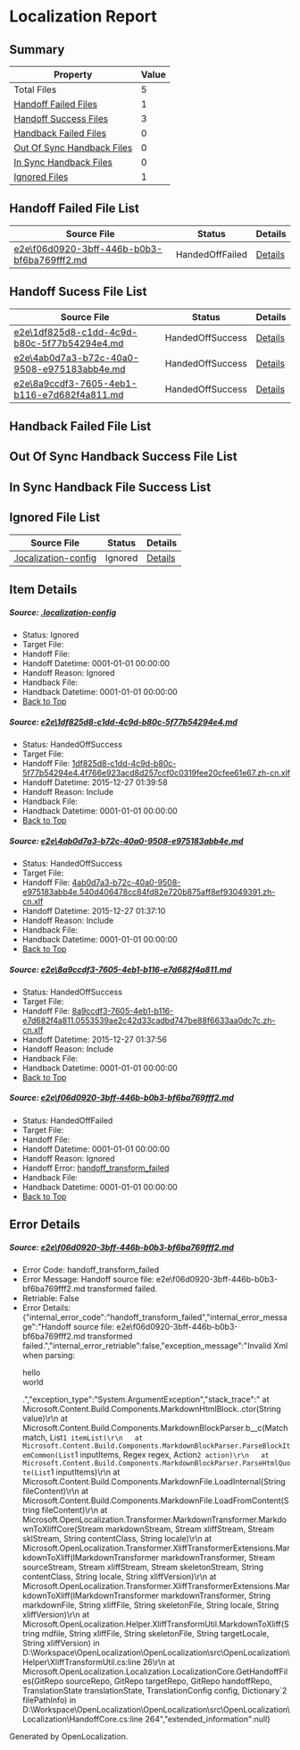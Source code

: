 # <a name='report-top'></a> Localization Report

## Summary
 Property | Value 
 -------- | ----- 
 Total Files | 5
[ Handoff Failed Files ](#handoff-failed-list)| 1
[ Handoff Success Files ](#handoff-success-list)| 3
[ Handback Failed Files ](#handback-failed-list)| 0
[ Out Of Sync Handback Files ](#outofsync-handback-success-list)| 0
[ In Sync Handback Files ](#insync-handback-success-list)| 0
[ Ignored Files ](#ignored-list)| 1

## <a name='handoff-failed-list'></a> Handoff Failed File List
 Source File | Status | Details 
 ----------- | ------ | ------- 
 [e2e\f06d0920-3bff-446b-b0b3-bf6ba769fff2.md](https://github.com/OpenLocalizationTest/oltest/blob/355fa0b0a0d34e3b9a2a4348e392fb2397ede7a5/e2e/f06d0920-3bff-446b-b0b3-bf6ba769fff2.md) | HandedOffFailed | [Details](#e44f27cdfa8b2ce71b73f9a616bbd6553cfc01bd4)

## <a name='handoff-success-list'></a> Handoff Sucess File List
 Source File | Status | Details 
 ----------- | ------ | ------- 
 [e2e\1df825d8-c1dd-4c9d-b80c-5f77b54294e4.md](https://github.com/OpenLocalizationTest/oltest/blob/e4d276e24859692465ed41c8224017e9129142fc/e2e/1df825d8-c1dd-4c9d-b80c-5f77b54294e4.md) | HandedOffSuccess | [Details](#c5efc134f7ffd4536aede5c433feac8534a38eec1)
 [e2e\4ab0d7a3-b72c-40a0-9508-e975183abb4e.md](https://github.com/OpenLocalizationTest/oltest/blob/c37272fc7eeb4cb07fb3784ababa90865289ce49/e2e/4ab0d7a3-b72c-40a0-9508-e975183abb4e.md) | HandedOffSuccess | [Details](#012f35e39c99ad01d3be44964c9324b5b92b4e592)
 [e2e\8a9ccdf3-7605-4eb1-b116-e7d682f4a811.md](https://github.com/OpenLocalizationTest/oltest/blob/355fa0b0a0d34e3b9a2a4348e392fb2397ede7a5/e2e/8a9ccdf3-7605-4eb1-b116-e7d682f4a811.md) | HandedOffSuccess | [Details](#b75895d2faf4aa421cbec0236642b0f6fecd4d363)

## <a name='handback-failed-list'></a> Handback Failed File List

## <a name='outofsync-handback-success-list'></a> Out Of Sync Handback Success File List

## <a name='insync-handback-success-list'></a> In Sync Handback File Success List

## <a name='ignored-list'></a> Ignored File List
 Source File | Status | Details 
 ----------- | ------ | ------- 
 [.localization-config](https://github.com/OpenLocalizationTest/oltest/blob/e4d276e24859692465ed41c8224017e9129142fc/.localization-config) | Ignored | [Details](#1b1b1cababca9a843d46cac6cc08988e221902dd0)

## Item Details
##### <a name='1b1b1cababca9a843d46cac6cc08988e221902dd0'></a> Source: [.localization-config](https://github.com/OpenLocalizationTest/oltest/blob/e4d276e24859692465ed41c8224017e9129142fc/.localization-config)
* Status: Ignored
* Target File: 
* Handoff File: 
* Handoff Datetime: 0001-01-01 00:00:00
* Handoff Reason: Ignored
* Handback File: 
* Handback Datetime: 0001-01-01 00:00:00
* [Back to Top](#report-top)

##### <a name='c5efc134f7ffd4536aede5c433feac8534a38eec1'></a> Source: [e2e\1df825d8-c1dd-4c9d-b80c-5f77b54294e4.md](https://github.com/OpenLocalizationTest/oltest/blob/e4d276e24859692465ed41c8224017e9129142fc/e2e/1df825d8-c1dd-4c9d-b80c-5f77b54294e4.md)
* Status: HandedOffSuccess
* Target File: 
* Handoff File: [1df825d8-c1dd-4c9d-b80c-5f77b54294e4.4f766e923acd8d257ccf0c0319fee20cfee61e67.zh-cn.xlf](https://github.com/OpenLocalizationTestOrg/olhandoff/blob/e1a187c89f9db68990bc2ae6a73b11391ac97b20/ol-handoff/OpenLocalizationTestOrg/oltest.zh-cn/qimu/1df825d8-c1dd-4c9d-b80c-5f77b54294e4.4f766e923acd8d257ccf0c0319fee20cfee61e67.zh-cn.xlf)
* Handoff Datetime: 2015-12-27 01:39:58
* Handoff Reason: Include
* Handback File: 
* Handback Datetime: 0001-01-01 00:00:00
* [Back to Top](#report-top)

##### <a name='012f35e39c99ad01d3be44964c9324b5b92b4e592'></a> Source: [e2e\4ab0d7a3-b72c-40a0-9508-e975183abb4e.md](https://github.com/OpenLocalizationTest/oltest/blob/c37272fc7eeb4cb07fb3784ababa90865289ce49/e2e/4ab0d7a3-b72c-40a0-9508-e975183abb4e.md)
* Status: HandedOffSuccess
* Target File: 
* Handoff File: [4ab0d7a3-b72c-40a0-9508-e975183abb4e.540d406478cc84fd82e720b875aff8ef93049391.zh-cn.xlf](https://github.com/OpenLocalizationTestOrg/olhandoff/blob/f2f47c241c5f18c0888e70a09963d723a0308176/ol-handoff/OpenLocalizationTestOrg/oltest.zh-cn/qimu/4ab0d7a3-b72c-40a0-9508-e975183abb4e.540d406478cc84fd82e720b875aff8ef93049391.zh-cn.xlf)
* Handoff Datetime: 2015-12-27 01:37:10
* Handoff Reason: Include
* Handback File: 
* Handback Datetime: 0001-01-01 00:00:00
* [Back to Top](#report-top)

##### <a name='b75895d2faf4aa421cbec0236642b0f6fecd4d363'></a> Source: [e2e\8a9ccdf3-7605-4eb1-b116-e7d682f4a811.md](https://github.com/OpenLocalizationTest/oltest/blob/355fa0b0a0d34e3b9a2a4348e392fb2397ede7a5/e2e/8a9ccdf3-7605-4eb1-b116-e7d682f4a811.md)
* Status: HandedOffSuccess
* Target File: 
* Handoff File: [8a9ccdf3-7605-4eb1-b116-e7d682f4a811.0553539ae2c42d33cadbd747be88f6633aa0dc7c.zh-cn.xlf](https://github.com/OpenLocalizationTestOrg/olhandoff/blob/0389de3172cc706c6cad07c5aee30f0461c6a4a4/ol-handoff/OpenLocalizationTestOrg/oltest.zh-cn/qimu/8a9ccdf3-7605-4eb1-b116-e7d682f4a811.0553539ae2c42d33cadbd747be88f6633aa0dc7c.zh-cn.xlf)
* Handoff Datetime: 2015-12-27 01:37:56
* Handoff Reason: Include
* Handback File: 
* Handback Datetime: 0001-01-01 00:00:00
* [Back to Top](#report-top)

##### <a name='e44f27cdfa8b2ce71b73f9a616bbd6553cfc01bd4'></a> Source: [e2e\f06d0920-3bff-446b-b0b3-bf6ba769fff2.md](https://github.com/OpenLocalizationTest/oltest/blob/355fa0b0a0d34e3b9a2a4348e392fb2397ede7a5/e2e/f06d0920-3bff-446b-b0b3-bf6ba769fff2.md)
* Status: HandedOffFailed
* Target File: 
* Handoff File: 
* Handoff Datetime: 0001-01-01 00:00:00
* Handoff Reason: Ignored
* Handoff Error: [handoff_transform_failed](#e44f27cdfa8b2ce71b73f9a616bbd6553cfc01bd4handoff_transform_failed)
* Handback File: 
* Handback Datetime: 0001-01-01 00:00:00
* [Back to Top](#report-top)


## Error Details
##### <a name='e44f27cdfa8b2ce71b73f9a616bbd6553cfc01bd4handoff_transform_failed'></a> Source: [e2e\f06d0920-3bff-446b-b0b3-bf6ba769fff2.md](#e44f27cdfa8b2ce71b73f9a616bbd6553cfc01bd4)
* Error Code: handoff_transform_failed
* Error Message: Handoff source file: e2e\f06d0920-3bff-446b-b0b3-bf6ba769fff2.md transformed failed.
* Retriable: False
* Error Details: {"internal_error_code":"handoff_transform_failed","internal_error_message":"Handoff source file: e2e\\f06d0920-3bff-446b-b0b3-bf6ba769fff2.md transformed failed.","internal_error_retriable":false,"exception_message":"Invalid Xml when parsing: <p>hello <br> world</p>.","exception_type":"System.ArgumentException","stack_trace":"   at Microsoft.Content.Build.Components.MarkdownHtmlBlock..ctor(String value)\r\n   at Microsoft.Content.Build.Components.MarkdownBlockParser.<ParseHtmlQuote>b__c(Match match, List`1 itemList)\r\n   at Microsoft.Content.Build.Components.MarkdownBlockParser.ParseBlockItemCommon(List`1 inputItems, Regex regex, Action`2 action)\r\n   at Microsoft.Content.Build.Components.MarkdownBlockParser.ParseHtmlQuote(List`1 inputItems)\r\n   at Microsoft.Content.Build.Components.MarkdownFile.LoadInternal(String fileContent)\r\n   at Microsoft.Content.Build.Components.MarkdownFile.LoadFromContent(String fileContent)\r\n   at Microsoft.OpenLocalization.Transformer.MarkdownTransformer.MarkdownToXliffCore(Stream markdownStream, Stream xliffStream, Stream sklStream, String contentClass, String locale)\r\n   at Microsoft.OpenLocalization.Transformer.XliffTransformerExtensions.MarkdownToXliff(IMarkdownTransformer markdownTransformer, Stream sourceStream, Stream xliffStream, Stream skeletonStream, String contentClass, String locale, String xliffVersion)\r\n   at Microsoft.OpenLocalization.Transformer.XliffTransformerExtensions.MarkdownToXliff(IMarkdownTransformer markdownTransformer, String markdownFile, String xliffFile, String skeletonFile, String locale, String xliffVersion)\r\n   at Microsoft.OpenLocalization.Helper.XliffTransformUtil.MarkdownToXliff(String mdfile, String xliffFile, String skeletonFile, String targetLocale, String xliffVersion) in D:\\Workspace\\OpenLocalization\\OpenLocalization\\src\\OpenLocalization\\Helper\\XliffTransformUtil.cs:line 26\r\n   at Microsoft.OpenLocalization.Localization.LocalizationCore.GetHandoffFiles(GitRepo sourceRepo, GitRepo targetRepo, GitRepo handoffRepo, TranslationState translationState, TranslationConfig config, Dictionary`2 filePathInfo) in D:\\Workspace\\OpenLocalization\\OpenLocalization\\src\\OpenLocalization\\Localization\\HandoffCore.cs:line 264","extended_information":null}


Generated by OpenLocalization.
